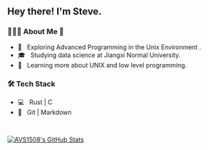 <h2> Hey there! I'm Steve.</h2>

<h3> 👨🏻‍💻 About Me 🍩 </h3>

- 🤔 &nbsp; Exploring Advanced Programming in the Unix Environment .
- 🎓 &nbsp; Studying data science at Jiangxi Normal University.
- 🌱 &nbsp; Learning more about UNIX and low level programming.


<h3>🛠 Tech Stack</h3>

- 💻 &nbsp; Rust | C
- 🔧 &nbsp; Git | Markdown

<br/>

[![AVS1508's GitHub Stats](https://github-readme-stats.vercel.app/api?username=primeNumberAndMe&show_icons=true)](https://github.com/primeNumberAndMe)
